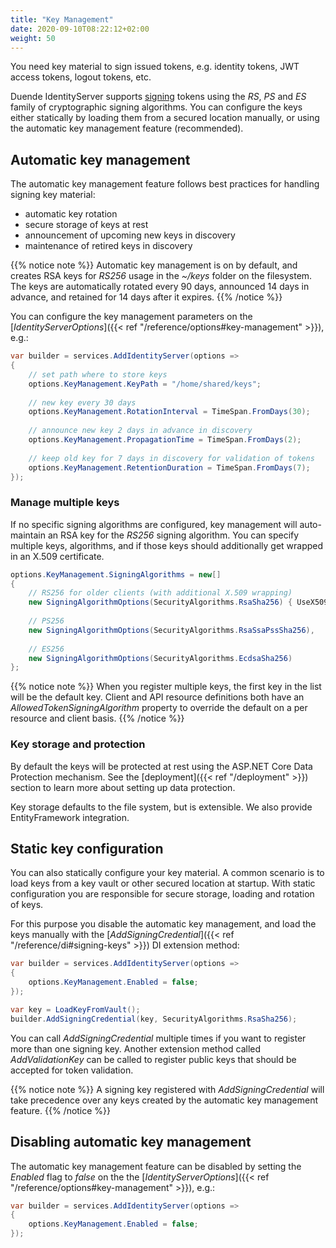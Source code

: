```yaml
---
title: "Key Management"
date: 2020-09-10T08:22:12+02:00
weight: 50
---
```


You need key material to sign issued tokens, e.g. identity tokens, JWT access tokens, logout tokens, etc.

Duende IdentityServer supports [signing](https://tools.ietf.org/html/rfc7515) tokens using the *RS*, *PS* and *ES* family of cryptographic signing algorithms. You can configure the keys either statically by loading them from a secured location manually, or using the automatic key management feature (recommended).

## Automatic key management
The automatic key management feature follows best practices for handling signing key material:

* automatic key rotation
* secure storage of keys at rest
* announcement of upcoming new keys in discovery
* maintenance of retired keys in discovery

{{% notice note %}}
Automatic key management is on by default, and creates RSA keys for *RS256* usage in the *~/keys* folder on the filesystem.
The keys are automatically rotated every 90 days, announced 14 days in advance, and retained for 14 days after it expires.
{{% /notice %}}

You can configure the key management parameters on the [*IdentityServerOptions*]({{< ref "/reference/options#key-management" >}}), e.g.:

```cs
var builder = services.AddIdentityServer(options =>
{
    // set path where to store keys
    options.KeyManagement.KeyPath = "/home/shared/keys";
    
    // new key every 30 days
    options.KeyManagement.RotationInterval = TimeSpan.FromDays(30);
    
    // announce new key 2 days in advance in discovery
    options.KeyManagement.PropagationTime = TimeSpan.FromDays(2);
    
    // keep old key for 7 days in discovery for validation of tokens
    options.KeyManagement.RetentionDuration = TimeSpan.FromDays(7);
});
```

### Manage multiple keys
If no specific signing algorithms are configured, key management will auto-maintain an RSA key for the *RS256* signing algorithm. You can specify multiple keys, algorithms, and if those keys should additionally get wrapped in an X.509 certificate.

```cs
options.KeyManagement.SigningAlgorithms = new[]
{
    // RS256 for older clients (with additional X.509 wrapping)
    new SigningAlgorithmOptions(SecurityAlgorithms.RsaSha256) { UseX509Certificate = true },
    
    // PS256
    new SigningAlgorithmOptions(SecurityAlgorithms.RsaSsaPssSha256),
    
    // ES256
    new SigningAlgorithmOptions(SecurityAlgorithms.EcdsaSha256)
};
```

{{% notice note %}}
When you register multiple keys, the first key in the list will be the default key. Client and API resource definitions both have an *AllowedTokenSigningAlgorithm* property to override the default on a per resource and client basis.
{{% /notice %}}

### Key storage and protection
By default the keys will be protected at rest using the ASP.NET Core Data Protection mechanism. See the [deployment]({{< ref "/deployment" >}}) section to learn more about setting up data protection.

Key storage defaults to the file system, but is extensible. We also provide EntityFramework integration.

## Static key configuration
You can also statically configure your key material. A common scenario is to load keys from a key vault or other secured location at startup. With static configuration you are responsible for secure storage, loading and rotation of keys.

For this purpose you disable the automatic key management, and load the keys manually with the [*AddSigningCredential*]({{< ref "/reference/di#signing-keys" >}}) DI extension method:

```cs
var builder = services.AddIdentityServer(options =>
{  
    options.KeyManagement.Enabled = false;
});

var key = LoadKeyFromVault();
builder.AddSigningCredential(key, SecurityAlgorithms.RsaSha256);
```

You can call *AddSigningCredential* multiple times if you want to register more than one signing key. Another extension method called *AddValidationKey* can be called to register public keys that should be accepted for token validation.

{{% notice note %}}
A signing key registered with *AddSigningCredential* will take precedence over any keys created by the automatic key management feature.
{{% /notice %}}


## Disabling automatic key management
The automatic key management feature can be disabled by setting the *Enabled* flag to *false* on the the [*IdentityServerOptions*]({{< ref "/reference/options#key-management" >}}), e.g.:

```cs
var builder = services.AddIdentityServer(options =>
{
    options.KeyManagement.Enabled = false;
});
```



